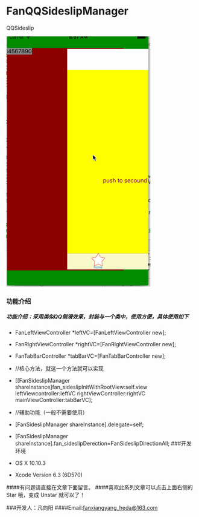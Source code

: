 # FanQQSideslipManager
QQSideslip

![动画](https://github.com/fanxiangyang/FanQQSideslipManager/blob/master/QQSideslip.gif?raw=true)

###  功能介绍
##### 功能介绍：采用类似QQ侧滑效果，封装与一个类中，使用方便，具体使用如下
*   FanLeftViewController *leftVC=[FanLeftViewController new];
*   FanRightViewController *rightVC=[FanRightViewController new];
*   FanTabBarController *tabBarVC=[FanTabBarController new];
*  //核心方法，就这一个方法就可以实现
*   [[FanSideslipManager shareInstance]fan_sideslipInitWithRootView:self.view leftViewcontroller:leftVC rightViewController:rightVC mainViewController:tabBarVC];
*   //辅助功能（一般不需要使用）
*   [FanSideslipManager shareInstance].delegate=self;
*   [FanSideslipManager shareInstance].fan_sideslipDerection=FanSideslipDirectionAll;
###开发环境

* OS X 10.10.3
* Xcode Version 6.3 (6D570)

####有问题请直接在文章下面留言。
####喜欢此系列文章可以点击上面右侧的 Star 哦，变成 Unstar 就可以了！ 


###开发人：凡向阳
####Email:fanxiangyang_heda@163.com


